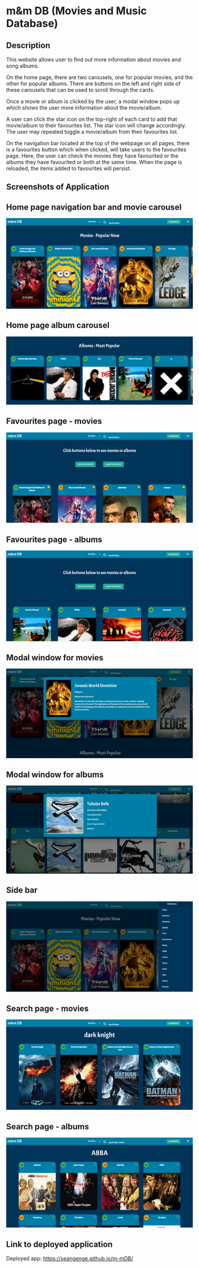 # m&m DB (Movies and Music Database)


## Description
This website allows user to find out more information about movies and song albums.

On the home page, there are two carousels, one for popular movies, and the other for popular albums. There are buttons on the left and right side of these carousels that can be used to scroll through the cards.

Once a movie or album is clicked by the user, a modal window pops up which shows the user more information about the movie/album.

A user can click the star icon on the top-right of each card to add that movie/album to their favourites list. The star icon will change accordingly. The user may repeated toggle a movie/album from their favourites list.

On the navigation bar located at the top of the webpage on all pages, there is a favourites button which when clicked, will take users to the favourites page. Here, the user can check the movies they have favourited or the albums they have favourited or both at the same time. When the page is reloaded, the items added to favourites will persist.






## Screenshots of Application

## Home page navigation bar and movie carousel
![](./assets/images/screenshot-1.png)
## Home page album carousel
![](./assets/images/screenshot-2.png)
## Favourites page - movies
![](./assets/images/screenshot-3.png)
## Favourites page - albums
![](./assets/images/screenshot-4.png)
## Modal window for movies
![](./assets/images/screenshot-5.png)
## Modal window for albums
![](./assets/images/screenshot-6.png)
## Side bar
![](./assets/images/screenshot-7.png)
## Search page - movies
![](./assets/images/screenshot-8.png)
## Search page - albums
![](./assets/images/screenshot-9.png)


## Link to deployed application
Deployed app: https://seangenge.github.io/m-mDB/


